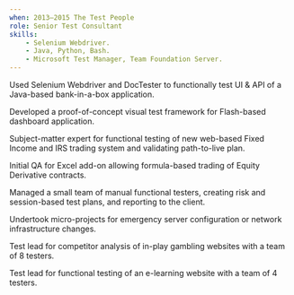```yaml
---
when: 2013–2015 The Test People
role: Senior Test Consultant
skills:
    - Selenium Webdriver.
    - Java, Python, Bash.
    - Microsoft Test Manager, Team Foundation Server.
---
```

Used Selenium Webdriver and DocTester to functionally test UI & API of a Java-based bank-in-a-box application.

Developed a proof-of-concept visual test framework for Flash-based dashboard application.

Subject-matter expert for functional testing of new web-based Fixed Income and IRS trading system and validating path-to-live plan.

Initial QA for Excel add-on allowing formula-based trading of Equity Derivative contracts.

Managed a small team of manual functional testers, creating risk and session-based test plans, and reporting to the client.

Undertook micro-projects for emergency server configuration or network infrastructure changes.

Test lead for competitor analysis of in-play gambling websites with a team of 8 testers.

Test lead for functional testing of an e-learning website with a team of 4 testers.
